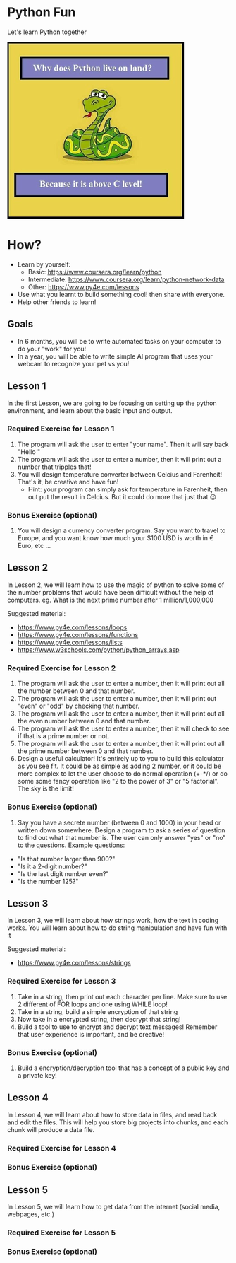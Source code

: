 # Python Fun
Let's learn Python together

![pythonfun](/pythonfun.jpg) 

# How?
- Learn by yourself: 
  - Basic: https://www.coursera.org/learn/python
  - Intermediate: https://www.coursera.org/learn/python-network-data
  - Other: https://www.py4e.com/lessons
- Use what you learnt to build something cool! then share with everyone.
- Help other friends to learn!

## Goals
- In 6 months, you will be to write automated tasks on your computer to do your "work" for you!
- In a year, you will be able to write simple AI program that uses your webcam to recognize your pet vs you!

## Lesson 1
In the first Lesson, we are going to be focusing on setting up the python environment, and learn about the basic input and output.

### Required Exercise for Lesson 1
1. The program will ask the user to enter "your name". Then it will say back "Hello <your name>"
2. The program will ask the user to enter a number, then it will print out a number that tripples that!
3. You will design temperature converter between Celcius and Farenheit! That's it, be creative and have fun!
    - Hint: your program can simply ask for temperature in Farenheit, then out put the result in Celcius. But it could do more that just that :wink:

### Bonus Exercise (optional)
1. You will design a currency converter program. Say you want to travel to Europe, and you want know how much your $100 USD is worth in € Euro, etc ...

## Lesson 2
In Lesson 2, we will learn how to use the magic of python to solve some of the number problems that would have been difficult without the help of computers.
eg. What is the next prime number after 1 million/1,000,000

Suggested material:
- https://www.py4e.com/lessons/loops
- https://www.py4e.com/lessons/functions
- https://www.py4e.com/lessons/lists
- https://www.w3schools.com/python/python_arrays.asp

### Required Exercise for Lesson 2
1. The program will ask the user to enter a number, then it will print out all the number between 0 and that number.
2. The program will ask the user to enter a number, then it will print out "even" or "odd" by checking that number.
3. The program will ask the user to enter a number, then it will print out all the even number between 0 and that number.
4. The program will ask the user to enter a number, then it will check to see if that is a prime number or not.
5. The program will ask the user to enter a number, then it will print out all the prime number between 0 and that number.
6. Design a useful calculator! It's entirely up to you to build this calculator as you see fit. It could be as simple as adding 2 number, or it could be more complex to let the user choose to do normal operation (+-*/) or do some some fancy operation like "2 to the power of 3" or "5 factorial". The sky is the limit!

### Bonus Exercise (optional)
1. Say you have a secrete number (between 0 and 1000) in your head or written down somewhere. Design a program to ask a series of question to find out what that number is. The user can only answer "yes" or "no" to the questions. Example questions:
  - "Is that number larger than 900?"
  - "Is it a 2-digit number?"
  - "Is the last digit number even?"
  - "Is the number 125?"

## Lesson 3
In Lesson 3, we will learn about how strings work, how the text in coding works. You will learn about how to do string manipulation and have fun with it

Suggested material:
  -  https://www.py4e.com/lessons/strings
  
### Required Exercise for Lesson 3

1. Take in a string, then print out each character per line. Make sure to use 2 different of FOR loops and one using WHILE loop!
2. Take in a string, build a simple encryption of that string
3. Now take in a encrypted string, then decrypt that string!
4. Build a tool to use to encrypt and decrypt text messages! Remember that user experience is important, and be creative!

### Bonus Exercise (optional)
1. Build a encryption/decryption tool that has a concept of a public key and a private key!
  
## Lesson 4
In Lesson 4, we will learn about how to store data in files, and read back and edit the files. This will help you store big projects into chunks, and each chunk will produce a data file.

### Required Exercise for Lesson 4

### Bonus Exercise (optional)

## Lesson 5
In Lesson 5, we will learn how to get data from the internet (social media, webpages, etc.)

### Required Exercise for Lesson 5

### Bonus Exercise (optional)
